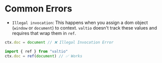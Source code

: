 # Common Errors

- `Illegal invocation`: This happens when you assign a dom object (`window` or `document`) to context. `valtio` doesn't
  track these values and requires that wrap them in `ref`.

```jsx
ctx.doc = document // ❌ Illegal Invocation Error

import { ref } from "valtio"
ctx.doc = ref(document) // ✅ Works
```
